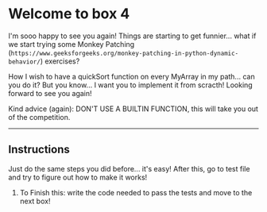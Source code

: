 # Welcome to box 4

I'm sooo happy to see you again!
Things are starting to get funnier... what if we start trying some Monkey Patching (`https://www.geeksforgeeks.org/monkey-patching-in-python-dynamic-behavior/`) exercises?

How I wish to have a quickSort function on every MyArray in my path... can you do it?
But you know... I want you to implement it from scracth! Looking forward to see you again!

Kind advice (again): DON'T USE A BUILTIN FUNCTION, this will take you out of the competition.

---

## Instructions

Just do the same steps you did before... it's easy! After this, go to test file and try to figure out how to make it works!

1. To Finish this: write the code needed to pass the tests and move to the next box!
